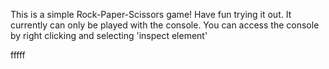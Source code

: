 This is a simple Rock-Paper-Scissors game! Have fun trying it out. 
It currently can only be played with the console.
You can access the console by right clicking and selecting 'inspect element'

fffff